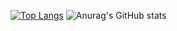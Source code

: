 [![Top Langs](https://github-readme-stats.vercel.app/api/top-langs/?username=GhostQut&layout=compact%dark)](https://github.com/GhostQut/github-readme-stats)
![Anurag's GitHub stats](https://github-readme-stats.vercel.app/api?username=GhostQut&theme=dark&show_icons=true)
